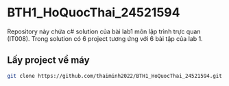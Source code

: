 # BTH1_HoQuocThai_24521594

Repository này chứa c# solution của bài lab1 môn lập trình trực quan (IT008). Trong solution có 6 project tương ứng với 6 bài tập của lab 1.

## Lấy project về máy
```bash
git clone https://github.com/thaiminh2022/BTH1_HoQuocThai_24521594.git
```